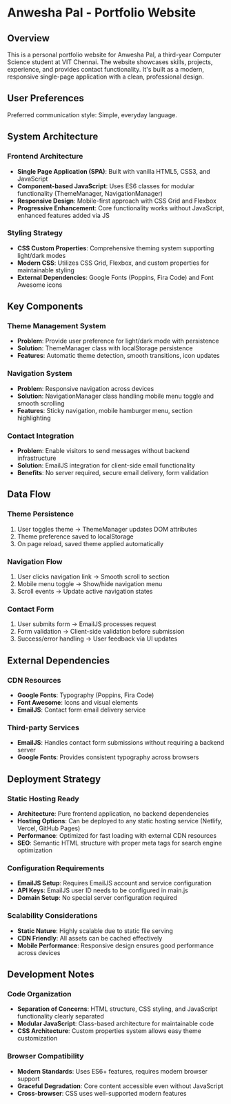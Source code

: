 # Anwesha Pal - Portfolio Website

## Overview

This is a personal portfolio website for Anwesha Pal, a third-year Computer Science student at VIT Chennai. The website showcases skills, projects, experience, and provides contact functionality. It's built as a modern, responsive single-page application with a clean, professional design.

## User Preferences

Preferred communication style: Simple, everyday language.

## System Architecture

### Frontend Architecture
- **Single Page Application (SPA)**: Built with vanilla HTML5, CSS3, and JavaScript
- **Component-based JavaScript**: Uses ES6 classes for modular functionality (ThemeManager, NavigationManager)
- **Responsive Design**: Mobile-first approach with CSS Grid and Flexbox
- **Progressive Enhancement**: Core functionality works without JavaScript, enhanced features added via JS

### Styling Strategy
- **CSS Custom Properties**: Comprehensive theming system supporting light/dark modes
- **Modern CSS**: Utilizes CSS Grid, Flexbox, and custom properties for maintainable styling
- **External Dependencies**: Google Fonts (Poppins, Fira Code) and Font Awesome icons

## Key Components

### Theme Management System
- **Problem**: Provide user preference for light/dark mode with persistence
- **Solution**: ThemeManager class with localStorage persistence
- **Features**: Automatic theme detection, smooth transitions, icon updates

### Navigation System
- **Problem**: Responsive navigation across devices
- **Solution**: NavigationManager class handling mobile menu toggle and smooth scrolling
- **Features**: Sticky navigation, mobile hamburger menu, section highlighting

### Contact Integration
- **Problem**: Enable visitors to send messages without backend infrastructure
- **Solution**: EmailJS integration for client-side email functionality
- **Benefits**: No server required, secure email delivery, form validation

## Data Flow

### Theme Persistence
1. User toggles theme → ThemeManager updates DOM attributes
2. Theme preference saved to localStorage
3. On page reload, saved theme applied automatically

### Navigation Flow
1. User clicks navigation link → Smooth scroll to section
2. Mobile menu toggle → Show/hide navigation menu
3. Scroll events → Update active navigation states

### Contact Form
1. User submits form → EmailJS processes request
2. Form validation → Client-side validation before submission
3. Success/error handling → User feedback via UI updates

## External Dependencies

### CDN Resources
- **Google Fonts**: Typography (Poppins, Fira Code)
- **Font Awesome**: Icons and visual elements
- **EmailJS**: Contact form email delivery service

### Third-party Services
- **EmailJS**: Handles contact form submissions without requiring a backend server
- **Google Fonts**: Provides consistent typography across browsers

## Deployment Strategy

### Static Hosting Ready
- **Architecture**: Pure frontend application, no backend dependencies
- **Hosting Options**: Can be deployed to any static hosting service (Netlify, Vercel, GitHub Pages)
- **Performance**: Optimized for fast loading with external CDN resources
- **SEO**: Semantic HTML structure with proper meta tags for search engine optimization

### Configuration Requirements
- **EmailJS Setup**: Requires EmailJS account and service configuration
- **API Keys**: EmailJS user ID needs to be configured in main.js
- **Domain Setup**: No special server configuration required

### Scalability Considerations
- **Static Nature**: Highly scalable due to static file serving
- **CDN Friendly**: All assets can be cached effectively
- **Mobile Performance**: Responsive design ensures good performance across devices

## Development Notes

### Code Organization
- **Separation of Concerns**: HTML structure, CSS styling, and JavaScript functionality clearly separated
- **Modular JavaScript**: Class-based architecture for maintainable code
- **CSS Architecture**: Custom properties system allows easy theme customization

### Browser Compatibility
- **Modern Standards**: Uses ES6+ features, requires modern browser support
- **Graceful Degradation**: Core content accessible even without JavaScript
- **Cross-browser**: CSS uses well-supported modern features